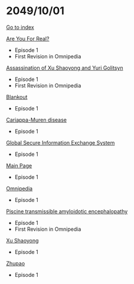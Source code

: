 # 2049/10/01

[Go to index](/README.md "Go to index")

[Are You For Real?](https://omnipedia.app/wiki/2049/10/01/Are_You_For_Real/changes "Are You For Real?")
- Episode 1
- First Revision in Omnipedia

[Assassination of Xu Shaoyong and Yuri Golitsyn](https://omnipedia.app/wiki/2049/10/01/Assassination_of_Xu_Shaoyong_and_Yuri_Golitsyn "Assassination of Xu Shaoyong and Yuri Golitsyn")
- Episode 1
- First Revision in Omnipedia

[Blankout](https://omnipedia.app/wiki/2049/10/01/Blankout/changes "Blankout")
- Episode 1

[Cariappa-Muren disease](https://omnipedia.app/wiki/2049/10/01/Cariappa-Muren_disease/changes "Cariappa-Muren disease")
- Episode 1

[Global Secure Information Exchange System](https://omnipedia.app/wiki/2049/10/01/Global_Secure_Information_Exchange_System/changes "Global Secure Information Exchange System")
- Episode 1

[Main Page](https://omnipedia.app/wiki/2049/10/01/Main_Page "Main Page")
- Episode 1

[Omnipedia](https://omnipedia.app/wiki/2049/10/01/Omnipedia/changes "Omnipedia")
- Episode 1

[Piscine transmissible amyloidotic encephalopathy](https://omnipedia.app/wiki/2049/10/01/Piscine_transmissible_amyloidotic_encephalopathy "Piscine transmissible amyloidotic encephalopathy")
- Episode 1
- First Revision in Omnipedia

[Xu Shaoyong](https://omnipedia.app/wiki/2049/10/01/Xu_Shaoyong/changes "Xu Shaoyong")
- Episode 1

[Zhupao](https://omnipedia.app/wiki/2049/10/01/Zhupao/changes "Zhupao")
- Episode 1

